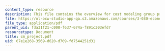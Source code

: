 ```yaml
---
content_type: resource
description: This file contains the overview for cost modeling group project.
file: https://ol-ocw-studio-app-qa.s3.amazonaws.com/courses/3-080-economic-environmental-issues-in-materials-selection-fall-2005/07e1e2683569d620d709fd7544251d31_cm_project.pdf
file_type: application/pdf
parent_uid: fda31f21-c008-f637-674a-f891c303efd7
resourcetype: Document
title: cm_project.pdf
uid: 07e1e268-3569-d620-d709-fd7544251d31
---
```

